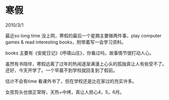 # 寒假
2010/3/1

最近so long time 没上网，寒假的最后一个星期主要做两件事，play computer games & read
interesting books，附带着写一会学习资料。

books 主要有《安妮日记》《呼啸山庄》，你看过吗，故事情节很打动人心。

虽然有书陪伴，寒假远离了过年的热闹逐渐满漫上心头的孤独真让人有些受不了。还好，今天开学了。一个早晨不到学校就回复到了假前。

估计不会有time 看课外书了，但在学校还是比在家过的充实许多。

女孩剪头也很正常呀，天热+中烤，真让人担心4，5，6月。